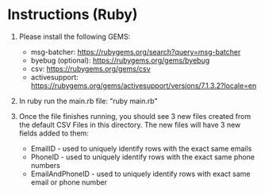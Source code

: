 # Instructions (Ruby)
 1. Please install the following GEMS:
    - msg-batcher: https://rubygems.org/search?query=msg-batcher
    - byebug (optional): https://rubygems.org/gems/byebug
    - csv: https://rubygems.org/gems/csv
    - activesupport: https://rubygems.org/gems/activesupport/versions/7.1.3.2?locale=en

2. In ruby run the main.rb file: "ruby main.rb"

3. Once the file finishes running, you should see 3 new files created from the default CSV Files in this directory. The new files will have 3 new fields added to them:
    - EmailID - used to uniquely identify rows with the exact same emails
    - PhoneID - used to uniquely identify rows with the exact same phone numbers
    - EmailAndPhoneID - used to uniquely identify rows with exact same email or phone number
